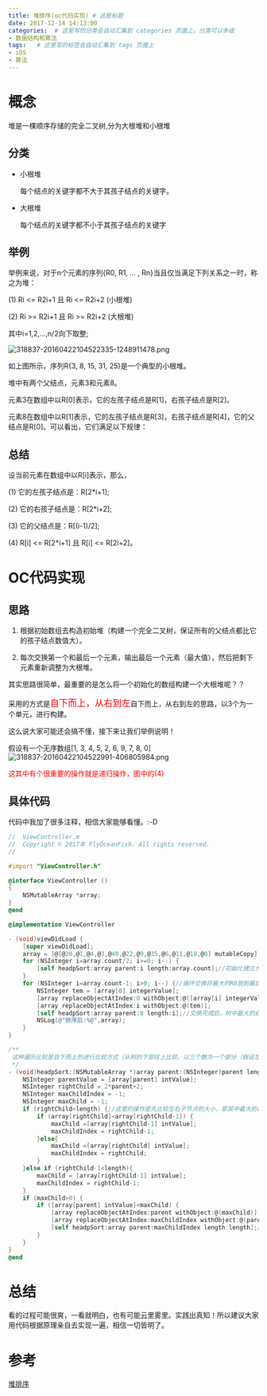 ```yaml
---
title: 堆排序(oc代码实现) # 这是标题
date: 2017-12-14 14:13:00
categories:  # 这里写的分类会自动汇集到 categories 页面上，分类可以多级
- 数据结构和算法
tags:   # 这里写的标签会自动汇集到 tags 页面上
- iOS
- 算法
---
```

# 概念

堆是一棵顺序存储的完全二叉树,分为大根堆和小根堆
## 分类
* 小根堆

  每个结点的关键字都不大于其孩子结点的关键字。

* 大根堆

  每个结点的关键字都不小于其孩子结点的关键字

## 举例

举例来说，对于n个元素的序列{R0, R1, ... , Rn}当且仅当满足下列关系之一时，称之为堆：

(1) Ri <= R2i+1 且 Ri <= R2i+2 (小根堆)

(2) Ri >= R2i+1 且 Ri >= R2i+2 (大根堆)

其中i=1,2,…,n/2向下取整;

![318837-20160422104522335-1248911478.png](http://upload-images.jianshu.io/upload_images/6644906-d30bd835f0518910.png?imageMogr2/auto-orient/strip%7CimageView2/2/w/1240)

如上图所示，序列R{3, 8, 15, 31, 25}是一个典型的小根堆。

堆中有两个父结点，元素3和元素8。

元素3在数组中以R[0]表示，它的左孩子结点是R[1]，右孩子结点是R[2]。

元素8在数组中以R[1]表示，它的左孩子结点是R[3]，右孩子结点是R[4]，它的父结点是R[0]。可以看出，它们满足以下规律：
## 总结
设当前元素在数组中以R[i]表示，那么，

(1) 它的左孩子结点是：R[2*i+1];

(2) 它的右孩子结点是：R[2*i+2];

(3) 它的父结点是：R[(i-1)/2];

(4) R[i] <= R[2*i+1] 且 R[i] <= R[2i+2]。

# OC代码实现
## 思路
1. 根据初始数组去构造初始堆（构建一个完全二叉树，保证所有的父结点都比它的孩子结点数值大）。

2. 每次交换第一个和最后一个元素，输出最后一个元素（最大值），然后把剩下元素重新调整为大根堆。

其实思路很简单，最重要的是怎么将一个初始化的数组构建一个大根堆呢？？

采用的方式是<font color='red' size='4'>自下而上，从右到左</font>自下而上，从右到左的思路，以3个为一个单元，进行构建。

这么说大家可能还会搞不懂，接下来让我们举例说明！

假设有一个无序数组[1, 3, 4, 5, 2, 6, 9, 7, 8, 0]
![318837-20160422104522991-406805984.png](http://upload-images.jianshu.io/upload_images/6644906-d758db5fcfaaf778.png?imageMogr2/auto-orient/strip%7CimageView2/2/w/1240)

<font color='red'>这其中有个很重要的操作就是递归操作，图中的(4)</font>
## 具体代码
代码中我加了很多注释，相信大家能够看懂。:-D
```Objective-c
//  ViewController.m
//  Copyright © 2017年 FlyOceanFish. All rights reserved.
//

#import "ViewController.h"

@interface ViewController ()
{
    NSMutableArray *array;
}
@end

@implementation ViewController

- (void)viewDidLoad {
    [super viewDidLoad];
    array = [@[@20,@1,@4,@3,@40,@22,@9,@35,@6,@11,@18,@0] mutableCopy];
    for (NSInteger i=array.count/2; i>=0; i--) {
        [self headpSort:array parent:i length:array.count];//初始化建立大根堆
    }
    for (NSInteger i=array.count-1; i>0; i--) {//循环交换将最大的R0放到最后边
        NSInteger tem = [array[0] integerValue];
        [array replaceObjectAtIndex:0 withObject:@([array[i] integerValue])];
        [array replaceObjectAtIndex:i withObject:@(tem)];
        [self headpSort:array parent:0 length:i];//交换完成后，树中最大的自然排到了最后边，故只要对剩余的i个数重新调整为大根堆
        NSLog(@"排序后:%@",array);
    }
}

/**
 这种遍历比较是自下而上的进行比较方式（从树的下部往上比较，以三个数为一个部分（假设左右子节点都有））
 */
- (void)headpSort:(NSMutableArray *)array parent:(NSInteger)parent length:(NSInteger)length{
    NSInteger parentValue = [array[parent] intValue];
    NSInteger rightChild = 2*parent+2;
    NSInteger maxChildIndex = -1;
    NSInteger maxChild = -1;
    if (rightChild<length) {//这里的操作是先比较左右子节点的大小，那其中最大的再去跟父节点比较
        if (array[rightChild]<array[rightChild-1]) {
            maxChild =[array[rightChild-1] intValue];
            maxChildIndex = rightChild-1;
        }else{
            maxChild =[array[rightChild] intValue];
            maxChildIndex = rightChild;
        }
    }else if (rightChild-1<length){
        maxChild = [array[rightChild-1] intValue];
        maxChildIndex = rightChild-1;
    }
    if (maxChild>0) {
        if ([array[parent] intValue]<maxChild) {
            [array replaceObjectAtIndex:parent withObject:@(maxChild)];
            [array replaceObjectAtIndex:maxChildIndex withObject:@(parentValue)];
            [self headpSort:array parent:maxChildIndex length:length];//如果子节点是其他子节点的父节点的话，有可能比其子节点小，故需要递归
        }
    }
}
@end

```
# 总结
看的过程可能很爽，一看就明白，也有可能云里雾里。实践出真知！所以建议大家用代码根据原理亲自去实现一遍，相信一切皆明了。
# 参考
[堆排序](http://www.cnblogs.com/jingmoxukong/p/4303826.html)
